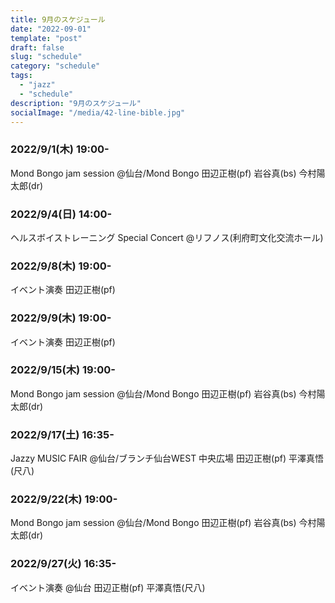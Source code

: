 ```yaml
---
title: 9月のスケジュール
date: "2022-09-01"
template: "post"
draft: false
slug: "schedule"
category: "schedule"
tags:
  - "jazz"
  - "schedule"
description: "9月のスケジュール"
socialImage: "/media/42-line-bible.jpg"
---
```


### 2022/9/1(木) 19:00-
Mond Bongo jam session
@仙台/Mond Bongo
田辺正樹(pf) 岩谷真(bs) 今村陽太郎(dr)

### 2022/9/4(日) 14:00-
ヘルスボイストレーニング Special Concert
@リフノス(利府町文化交流ホール)

### 2022/9/8(木) 19:00-
イベント演奏
田辺正樹(pf)

### 2022/9/9(木) 19:00-
イベント演奏
田辺正樹(pf)

### 2022/9/15(木) 19:00-
Mond Bongo jam session
@仙台/Mond Bongo
田辺正樹(pf) 岩谷真(bs) 今村陽太郎(dr)

### 2022/9/17(土) 16:35-
Jazzy MUSIC FAIR
@仙台/ブランチ仙台WEST 中央広場
田辺正樹(pf) 平澤真悟(尺八)

### 2022/9/22(木) 19:00-
Mond Bongo jam session
@仙台/Mond Bongo
田辺正樹(pf) 岩谷真(bs) 今村陽太郎(dr)

### 2022/9/27(火) 16:35-
イベント演奏
@仙台
田辺正樹(pf) 平澤真悟(尺八)
